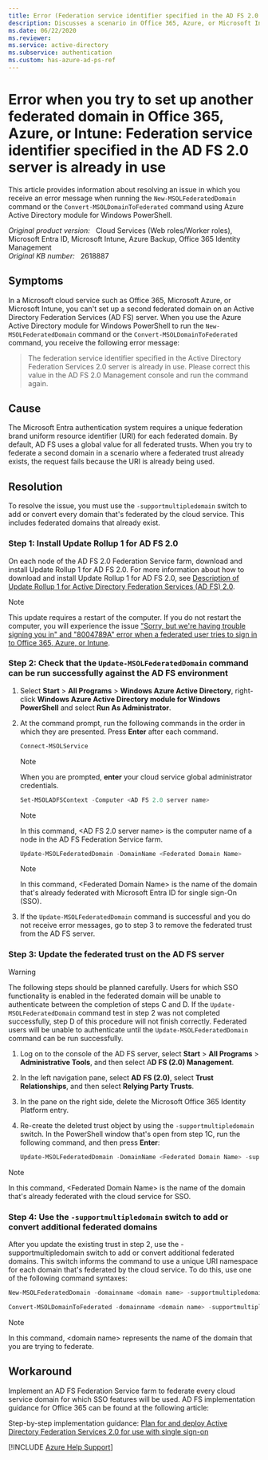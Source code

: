 ```yaml
---
title: Error (Federation service identifier specified in the AD FS 2.0 server is already in use) when you try to set up another federated domain in Office 365, Azure, or Intune
description: Discusses a scenario in Office 365, Azure, or Microsoft Intune  in which you receive an error message when you try to run the new-MSOLFederatedDomain command or the convert-MSOLDomainToFederated command to set up a second federated domain on an AD FS server. Provides a resolution and a workaround.
ms.date: 06/22/2020
ms.reviewer: 
ms.service: active-directory
ms.subservice: authentication
ms.custom: has-azure-ad-ps-ref
---
```

# Error when you try to set up another federated domain in Office 365, Azure, or Intune: Federation service identifier specified in the AD FS 2.0 server is already in use

This article provides information about resolving an issue in which you receive an error message when running the `New-MSOLFederatedDomain` command or the `Convert-MSOLDomainToFederated` command using Azure Active Directory module for Windows PowerShell.

_Original product version:_ &nbsp; Cloud Services (Web roles/Worker roles), Microsoft Entra ID, Microsoft Intune, Azure Backup, Office 365 Identity Management  
_Original KB number:_ &nbsp; 2618887

## Symptoms

In a Microsoft cloud service such as Office 365, Microsoft Azure, or Microsoft Intune, you can't set up a second federated domain on an Active Directory Federation Services (AD FS) server. When you use the Azure Active Directory module for Windows PowerShell to run the `New-MSOLFederatedDomain` command or the `Convert-MSOLDomainToFederated` command, you receive the following error message:

> The federation service identifier specified in the Active Directory Federation Services 2.0 server is already in use. Please correct this value in the AD FS 2.0 Management console and run the command again.

## Cause

The Microsoft Entra authentication system requires a unique federation brand uniform resource identifier (URI) for each federated domain. By default, AD FS uses a global value for all federated trusts. When you try to federate a second domain in a scenario where a federated trust already exists, the request fails because the URI is already being used.

## Resolution

To resolve the issue, you must use the `-supportmultipledomain` switch to add or convert every domain that's federated by the cloud service. This includes federated domains that already exist.

### Step 1: Install Update Rollup 1 for AD FS 2.0

On each node of the AD FS 2.0 Federation Service farm, download and install Update Rollup 1 for AD FS 2.0. For more information about how to download and install Update Rollup 1 for AD FS 2.0, see [Description of Update Rollup 1 for Active Directory Federation Services (AD FS) 2.0](https://support.microsoft.com/help/2607496).

> [!NOTE]
> This update requires a restart of the computer. If you do not restart the computer, you will experience the issue ["Sorry, but we're having trouble signing you in" and "8004789A" error when a federated user tries to sign in to Office 365, Azure, or Intune](https://support.microsoft.com/help/2635357).

### Step 2: Check that the `Update-MSOLFederatedDomain` command can be run successfully against the AD FS environment

1. Select **Start** > **All Programs** > **Windows Azure Active Directory**, right-click **Windows Azure Active Directory module for Windows PowerShell** and select **Run As Administrator**.
2. At the command prompt, run the following commands in the order in which they are presented. Press **Enter** after each command.

    ```powershell
    Connect-MSOLService
    ```  

    > [!NOTE]
    > When you are prompted, **enter** your cloud service global administrator credentials.

    ```powershell
    Set-MSOLADFSContext -Computer <AD FS 2.0 server name>
    ```

    > [!NOTE]
    > In this command, \<AD FS 2.0 server name> is the computer name of a node in the AD FS Federation Service farm.

    ```powershell
    Update-MSOLFederatedDomain -DomainName <Federated Domain Name>
    ```

    > [!NOTE]
    > In this command, \<Federated Domain Name> is the name of the domain that's already federated with Microsoft Entra ID for single sign-On (SSO).

3. If the `Update-MSOLFederatedDomain` command is successful and you do not receive error messages, go to step 3 to remove the federated trust from the AD FS server.

### Step 3: Update the federated trust on the AD FS server

> [!WARNING]
> The following steps should be planned carefully. Users for which SSO functionality is enabled in the federated domain will be unable to authenticate between the completion of steps C and D. If the `Update-MSOLFederatedDomain` command test in step 2 was not completed successfully, step D of this procedure will not finish correctly. Federated users will be unable to authenticate until the `Update-MSOLFederatedDomain` command can be run successfully.

1. Log on to the console of the AD FS server, select **Start** > **All Programs** > **Administrative Tools**, and then select A**D FS (2.0) Management**.
2. In the left navigation pane, select **AD FS (2.0)**, select **Trust Relationships**, and then select **Relying Party Trusts**.
3. In the pane on the right side, delete the Microsoft Office 365 Identity Platform entry.
4. Re-create the deleted trust object by using the `-supportmultipledomain` switch. In the PowerShell window that's open from step 1C, run the following command, and then press **Enter**:

    ```powershell
    Update-MSOLFederatedDomain -DomainName <Federated Domain Name> -supportmultipledomain
    ```

> [!NOTE]
> In this command, \<Federated Domain Name> is the name of the domain that's already federated with the cloud service for SSO.

### Step 4: Use the `-supportmultipledomain` switch to add or convert additional federated domains

After you update the existing trust in step 2, use the -supportmultipledomain switch to add or convert additional federated domains. This switch informs the command to use a unique URI namespace for each domain that's federated by the cloud service. To do this, use one of the following command syntaxes:

```powershell
New-MSOLFederatedDomain -domainname <domain name> -supportmultipledomain
```

```powershell
Convert-MSOLDomainToFederated -domainname <domain name> -supportmultipledomain
```

> [!NOTE]
> In this command, \<domain name> represents the name of the domain that you are trying to federate.

## Workaround

Implement an AD FS Federation Service farm to federate every cloud service domain for which SSO features will be used. AD FS implementation guidance for Office 365 can be found at the following article:

Step-by-step implementation guidance: [Plan for and deploy Active Directory Federation Services 2.0 for use with single sign-on](https://onlinehelp.microsoft.com/office365-**enter**prises/ff652539.aspx)

[!INCLUDE [Azure Help Support](../../../includes/azure-help-support.md)]
